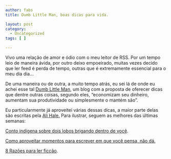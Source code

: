 ```yaml
---
author: fabs
title: Dumb Little Man, boas dicas para vida.

layout: post
category:
  - Uncategorized
tags: [ ]

---
```

[][1]Vivo uma relação de amor e ódio com o meu leitor de RSS. Por um tempo leio de maneira ávida, por outro deixo empoeirado, muitas vezes decido que ler feed é perda de tempo, outras que é extremamente essencial para o meu dia dia…

De uma maneira ou de outra, a muito tempo atrás, eu sei lá de onde eu achei esse tal [Dumb Little Man][2], um blog com a proposta de oferecer dicas que dentre outras coisas, segundo eles, “economizam seu dinheiro, aumentam sua produtividade ou simplesmente o mantém são”.

Eu particularmente já aproveitei várias dessas dicas, a maior parte delas são escritas pela [Ali Hale.][3] Para ilustrar, seguem as melhores das últimas semanas:

[Conto indígena sobre dois lobos brigando dentro de você][4].

[Como aproveitar momentos para escrever em que você pensa, não dá.  
][5]

[8 Razões para ler ficção][6].















 [1]: http://www.dumblittleman.com
 [2]: http://www.dumblittleman.com/
 [3]: http://www.aliventures.com/about/
 [4]: http://www.dumblittleman.com/2009/07/living-your-best-life-its-one-you-feed.html
 [5]: http://www.dumblittleman.com/2009/07/how-to-write-when-you-think-you-cant.html
 [6]: http://www.dumblittleman.com/2009/07/eight-reasons-to-read-fiction.html





